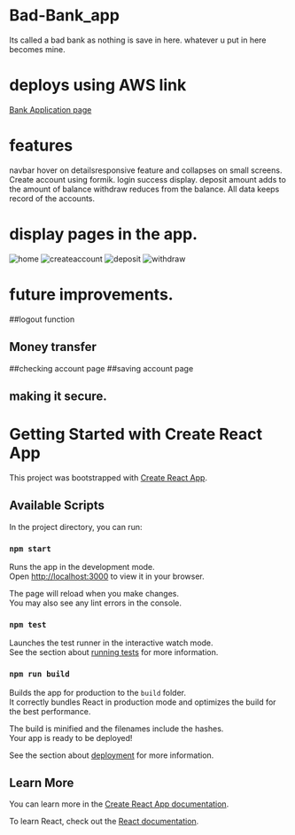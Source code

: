 # Bad-Bank_app
Its called a bad bank as nothing is save in here.  whatever u put in here becomes mine.

# deploys using AWS link

<a href="https://main.djz2octhxry7k.amplifyapp.com"> Bank Application page </a>

#  features
navbar hover on detailsresponsive feature and collapses on small screens.
Create account using formik. 
login success  display.
deposit amount adds to the amount of balance
withdraw reduces from the balance.
All data  keeps record of the accounts.

#  display pages in the app.
![home](https://github.com/aasmah/Bad-bank-app/assets/35153854/0c9d6a9f-103d-49e7-b513-8ed06ce75f89)
![createaccount](https://github.com/aasmah/Bad-bank-app/assets/35153854/f9368a91-666b-4b84-b65c-b92aabd8bac8)
![deposit](https://github.com/aasmah/Bad-bank-app/assets/35153854/30c1d5a4-c633-4e38-bd33-420d2cc9aad5)
![withdraw](https://github.com/aasmah/Bad-bank-app/assets/35153854/269fe423-6a04-4e9f-b87c-f5f1723ebaa1)


# future improvements.
 ##logout function
 ## Money transfer
 ##checking account page 
 ##saving account page
 ## making  it secure.




# Getting Started with Create React App

This project was bootstrapped with [Create React App](https://github.com/facebook/create-react-app).

## Available Scripts

In the project directory, you can run:

### `npm start`

Runs the app in the development mode.\
Open [http://localhost:3000](http://localhost:3000) to view it in your browser.

The page will reload when you make changes.\
You may also see any lint errors in the console.

### `npm test`

Launches the test runner in the interactive watch mode.\
See the section about [running tests](https://facebook.github.io/create-react-app/docs/running-tests) for more information.

### `npm run build`

Builds the app for production to the `build` folder.\
It correctly bundles React in production mode and optimizes the build for the best performance.

The build is minified and the filenames include the hashes.\
Your app is ready to be deployed!

See the section about [deployment](https://facebook.github.io/create-react-app/docs/deployment) for more information.

## Learn More

You can learn more in the [Create React App documentation](https://facebook.github.io/create-react-app/docs/getting-started).

To learn React, check out the [React documentation](https://reactjs.org/).




